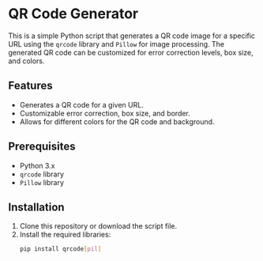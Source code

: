 # QR Code Generator

This is a simple Python script that generates a QR code image for a specific URL using the `qrcode` library and `Pillow` for image processing. The generated QR code can be customized for error correction levels, box size, and colors.

## Features

- Generates a QR code for a given URL.
- Customizable error correction, box size, and border.
- Allows for different colors for the QR code and background.

## Prerequisites

- Python 3.x
- `qrcode` library
- `Pillow` library

## Installation

1. Clone this repository or download the script file.
2. Install the required libraries:
   ```bash
   pip install qrcode[pil]
